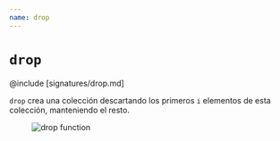 ```yaml
---
name: drop
---
```


# `drop`

@include [signatures/drop.md]

`drop` crea una colección descartando los primeros `i` elementos de esta colección, manteniendo el resto.

<figure class="diagram">
  <img src="../images/drop.svg" alt="drop function">
  <!-- <figcaption class="diagram-desc"></figcaption> -->
</figure>
